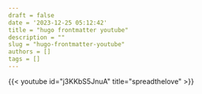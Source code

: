 ```yaml
---
draft = false
date = '2023-12-25 05:12:42'
title = "hugo frontmatter youtube"
description = ""
slug = "hugo-frontmatter-youtube"
authors = []
tags = []
---
```


{{< youtube id="j3KKbS5JnuA" title="spreadthelove" >}}

